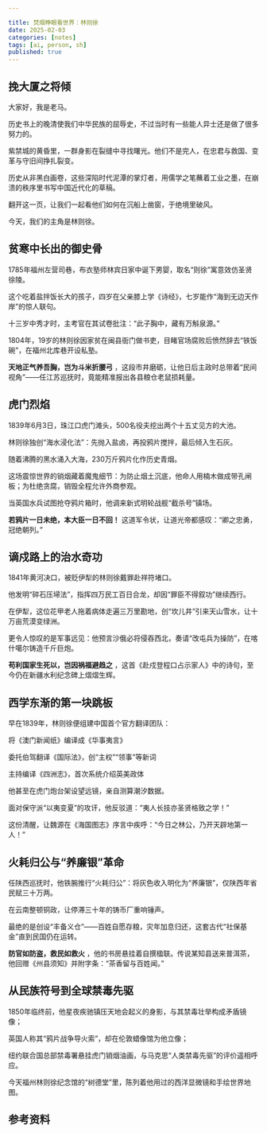 ```yaml
---

title: 焚烟睁眼看世界：林则徐
date: 2025-02-03 
categories: [notes]
tags: [ai, person, sh]
published: true
---
```


## 挽大厦之将倾

大家好，我是老马。

历史书上的晚清使我们中华民族的屈辱史，不过当时有一些能人异士还是做了很多努力的。

紫禁城的黄昏里，一群身影在裂缝中寻找曙光。他们不是完人，在忠君与救国、变革与守旧间挣扎裂变。

历史从非黑白画卷，这些深陷时代泥潭的掌灯者，用儒学之笔蘸着工业之墨，在崩溃的秩序里书写中国近代化的草稿。

翻开这一页，让我们一起看他们如何在沉船上凿窗，于绝境里破风。

今天，我们的主角是林则徐。

## 贫寒中长出的御史骨

1785年福州左营司巷，布衣塾师林宾日家中诞下男婴，取名“则徐”寓意效仿圣贤徐陵。

这个吃着盐拌饭长大的孩子，四岁在父亲膝上学《诗经》，七岁能作“海到无边天作岸”的惊人联句。

十三岁中秀才时，主考官在其试卷批注：“此子胸中，藏有万斛泉源。”  

1804年，19岁的林则徐因家贫在闽县衙门做书吏，目睹官场腐败后愤然辞去“铁饭碗”，在福州北库巷开设私塾。

**天地正气养吾胸，岂为斗米折腰弓** ，这段市井磨砺，让他日后主政时总带着“民间视角”——任江苏巡抚时，竟能精准报出各县粮仓老鼠损耗量。  

## 虎门烈焰

1839年6月3日，珠江口虎门滩头，500名役夫挖出两个十五丈见方的大池。

林则徐独创“海水浸化法”：先抛入盐卤，再投鸦片搅拌，最后倾入生石灰。

随着沸腾的黑水涌入大海，230万斤鸦片化作历史青烟。  

这场震惊世界的销烟藏着魔鬼细节：为防止烟土沉底，他命人用楠木做成带孔闸板；为杜绝贪腐，销毁全程允许外商参观。

当英国水兵试图抢夺鸦片箱时，他调来新式明轮战舰“截杀号”镇场。

**若鸦片一日未绝，本大臣一日不回！** 这道军令状，让道光帝都感叹：“卿之忠勇，冠绝朝列。”  

## 谪戍路上的治水奇功

1841年黄河决口，被贬伊犁的林则徐戴罪赴祥符堵口。

他发明“碎石压埽法”，指挥四万民工百日合龙，却因“罪臣不得叙功”继续西行。

在伊犁，这位花甲老人拖着病体走遍三万里勘地，创“坎儿井”引来天山雪水，让十万亩荒漠变绿洲。  

更令人惊叹的是军事远见：他预言沙俄必将侵吞西北，奏请“改屯兵为操防”，在喀什噶尔铸造千斤巨炮。

**苟利国家生死以，岂因祸福避趋之** ，这首《赴戍登程口占示家人》中的诗句，至今仍在新疆水利纪念碑上熠熠生辉。  

## 西学东渐的第一块跳板

早在1839年，林则徐便组建中国首个官方翻译团队：  

将《澳门新闻纸》编译成《华事夷言》  

委托伯驾翻译《国际法》，创“主权”“领事”等新词  

主持编译《四洲志》，首次系统介绍英美政体  

他甚至在虎门炮台架设望远镜，亲自测算潮汐数据。

面对保守派“以夷变夏”的攻讦，他反驳道：“夷人长技亦圣贤格致之学！”

这份清醒，让魏源在《海国图志》序言中疾呼：“今日之林公，乃开天辟地第一人！”  

## 火耗归公与“养廉银”革命

任陕西巡抚时，他铁腕推行“火耗归公”：将灰色收入明化为“养廉银”，仅陕西年省民赋三十万两。

在云南整顿铜政，让停滞三十年的铸币厂重响锤声。

最绝的是创设“丰备义仓”——百姓自愿存粮，灾年加息归还，这套古代“社保基金”直到民国仍在运转。  

**防官如防盗，救民如救火** ，他的书房悬挂着自撰楹联。传说某知县送来普洱茶，他回赠《州县须知》并附字条：“茶香留与百姓闻。”  

## 从民族符号到全球禁毒先驱

1850年临终前，他星夜疾驰镇压天地会起义的身影，与其禁毒壮举构成矛盾镜像；  

英国人称其“鸦片战争导火索”，却在伦敦蜡像馆为他立像；  

纽约联合国总部禁毒署悬挂虎门销烟油画，与马克思“人类禁毒先驱”的评价遥相呼应。  

今天福州林则徐纪念馆的“树德堂”里，陈列着他用过的西洋显微镜和手绘世界地图。

## 参考资料


